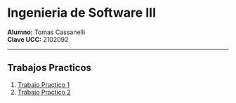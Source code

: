 # Ingenieria de Software III

**Alumno:** Tomas Cassanelli  
**Clave UCC:** 2102092

---

## Trabajos Practicos

1. [Trabajo Practico 1](https://github.com/)
2. [Trabajo Practico 2](https://github.com/)